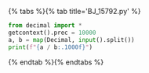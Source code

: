 {% tabs %}{% tab title='BJ_15792.py' %}

```py
from decimal import *
getcontext().prec = 10000
a, b = map(Decimal, input().split())
print(f"{a / b:.1000f}")
```

{% endtab %}{% endtabs %}
